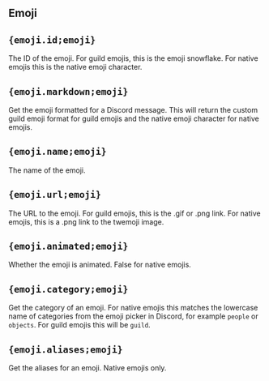 ## Emoji

## `{emoji.id;emoji}`

The ID of the emoji. For guild emojis, this is the emoji snowflake. For native emojis this is the native emoji character.

## `{emoji.markdown;emoji}`

Get the emoji formatted for a Discord message. This will return the custom guild emoji format for guild emojis and the native emoji character for native emojis.

## `{emoji.name;emoji}`

The name of the emoji.

## `{emoji.url;emoji}`

The URL to the emoji. For guild emojis, this is the .gif or .png link. For native emojis, this is a .png link to the twemoji image.

## `{emoji.animated;emoji}`

Whether the emoji is animated. False for native emojis.

## `{emoji.category;emoji}`

Get the category of an emoji. For native emojis this matches the lowercase name of categories from the emoji picker in Discord, for example `people` or `objects`. For guild emojis this will be `guild`.

## `{emoji.aliases;emoji}`

Get the aliases for an emoji. Native emojis only.
